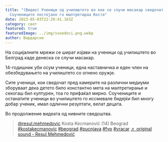 ```yaml
---
title: "(Видео) Ученици од училиштето во кое се случи масакар сведочат:
  Соучениците постојано го малтретираа Коста"
date: 2023-05-03T22:29:41.163Z
category: свет
featured: true
featuredImage: ../img/svoedoci.png.webp
author: Вардарски
---
```


<!--StartFragment-->

На социјалните мрежи се шират изјави на ученици од училиштето во Белград каде денеска се случи масакар.

14-годишник уби осум ученици, една наставничка и еден член на обезбедувањето на училиштето со огнено оружје.

[](https://autowelt.mk/)

Сите ученици, кои сведочат пред камерите на различни медиуми зборуваат дека детето било константно мета на малтретирање и секогаш бил културен, тоа го прифаќал мирно. Соучениците и останатите ученици во училиштето го иссмевале бидејќи бил многу добар ученик, имал одлични резултати, велат децата.

Во продолжение видеата од нивните сведоштва.

<blockquote class="tiktok-embed" cite="https://www.tiktok.com/@resul.mehmedovic/video/7228935718620515590" data-video-id="7228935718620515590" style="max-width: 605px;min-width: 325px;" > <section> <a target="_blank" title="@resul.mehmedovic" href="https://www.tiktok.com/@resul.mehmedovic?refer=embed">@resul.mehmedovic</a> Kosta Kecmanović (14) Beograd <a title="kostakecmanovic" target="_blank" href="https://www.tiktok.com/tag/kostakecmanovic?refer=embed">#kostakecmanovic</a> <a title="beograd" target="_blank" href="https://www.tiktok.com/tag/beograd?refer=embed">#beograd</a> <a title="pucnjava" target="_blank" href="https://www.tiktok.com/tag/pucnjava?refer=embed">#pucnjava</a> <a title="fyp" target="_blank" href="https://www.tiktok.com/tag/fyp?refer=embed">#fyp</a> <a title="vracar" target="_blank" href="https://www.tiktok.com/tag/vracar?refer=embed">#vracar</a> <a target="_blank" title="♬ original sound - Resul Mehmedović" href="https://www.tiktok.com/music/original-sound-7228935714640677637?refer=embed">♬ original sound - Resul Mehmedović</a> </section> </blockquote> <script async src="https://www.tiktok.com/embed.js"></script>

<!--EndFragment-->

